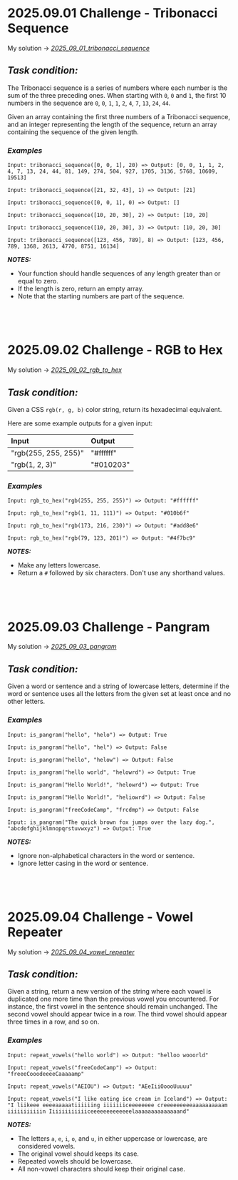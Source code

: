 # 2025.09.01 Challenge - Tribonacci Sequence

My solution -> *[2025_09_01_tribonacci_sequence](2025_09_01_tribonacci_sequence.py)*

## **_Task condition:_**

The Tribonacci sequence is a series of numbers where each number is the sum of the three preceding ones. When starting with `0`, `0` and `1`, the first 10 numbers in the sequence are `0`, `0`, `1`, `1`, `2`, `4`, `7`, `13`, `24`, `44`.

Given an array containing the first three numbers of a Tribonacci sequence, and an integer representing the length of the sequence, return an array containing the sequence of the given length.

### **_Examples_**

```
Input: tribonacci_sequence([0, 0, 1], 20) => Output: [0, 0, 1, 1, 2, 4, 7, 13, 24, 44, 81, 149, 274, 504, 927, 1705, 3136, 5768, 10609, 19513]

Input: tribonacci_sequence([21, 32, 43], 1) => Output: [21]

Input: tribonacci_sequence([0, 0, 1], 0) => Output: []

Input: tribonacci_sequence([10, 20, 30], 2) => Output: [10, 20]

Input: tribonacci_sequence([10, 20, 30], 3) => Output: [10, 20, 30]

Input: tribonacci_sequence([123, 456, 789], 8) => Output: [123, 456, 789, 1368, 2613, 4770, 8751, 16134]
```

**_NOTES:_**

- Your function should handle sequences of any length greater than or equal to zero.
- If the length is zero, return an empty array.
- Note that the starting numbers are part of the sequence.

#

<br />

# 2025.09.02 Challenge - RGB to Hex

My solution -> *[2025_09_02_rgb_to_hex](2025_09_02_rgb_to_hex.py)*

## **_Task condition:_**

Given a CSS `rgb(r, g, b)` color string, return its hexadecimal equivalent.

Here are some example outputs for a given input:

| Input                   | Output      |
| :---------------------- | :---------- |
| "rgb(255, 255, 255)"  | "#ffffff" |
| "rgb(1, 2, 3)"        | "#010203" |

### **_Examples_**

```
Input: rgb_to_hex("rgb(255, 255, 255)") => Output: "#ffffff"

Input: rgb_to_hex("rgb(1, 11, 111)") => Output: "#010b6f"

Input: rgb_to_hex("rgb(173, 216, 230)") => Output: "#add8e6"

Input: rgb_to_hex("rgb(79, 123, 201)") => Output: "#4f7bc9"
```

**_NOTES:_**

- Make any letters lowercase.
- Return a `#` followed by six characters. Don't use any shorthand values.

#

<br />

# 2025.09.03 Challenge - Pangram

My solution -> *[2025_09_03_pangram](2025_09_03_pangram.py)*

## **_Task condition:_**

Given a word or sentence and a string of lowercase letters, determine if the word or sentence uses all the letters from the given set at least once and no other letters.

### **_Examples_**

```
Input: is_pangram("hello", "helo") => Output: True

Input: is_pangram("hello", "hel") => Output: False

Input: is_pangram("hello", "helow") => Output: False

Input: is_pangram("hello world", "helowrd") => Output: True

Input: is_pangram("Hello World!", "helowrd") => Output: True

Input: is_pangram("Hello World!", "heliowrd") => Output: False

Input: is_pangram("freeCodeCamp", "frcdmp") => Output: False

Input: is_pangram("The quick brown fox jumps over the lazy dog.", "abcdefghijklmnopqrstuvwxyz") => Output: True
```

**_NOTES:_**

- Ignore non-alphabetical characters in the word or sentence.
- Ignore letter casing in the word or sentence.

#

<br />

# 2025.09.04 Challenge - Vowel Repeater

My solution -> *[2025_09_04_vowel_repeater](2025_09_04_vowel_repeater.py)*

## **_Task condition:_**

Given a string, return a new version of the string where each vowel is duplicated one more time than the previous vowel you encountered. For instance, the first vowel in the sentence should remain unchanged. The second vowel should appear twice in a row. The third vowel should appear three times in a row, and so on.

### **_Examples_**

```
Input: repeat_vowels("hello world") => Output: "helloo wooorld"

Input: repeat_vowels("freeCodeCamp") => Output: "freeeCooodeeeeCaaaaamp"

Input: repeat_vowels("AEIOU") => Output: "AEeIiiOoooUuuuu"

Input: repeat_vowels("I like eating ice cream in Iceland") => Output: "I liikeee eeeeaaaaatiiiiiing iiiiiiiceeeeeeee creeeeeeeeeaaaaaaaaaam iiiiiiiiiiin Iiiiiiiiiiiiceeeeeeeeeeeeelaaaaaaaaaaaaaand"
```

**_NOTES:_**

- The letters `a`, `e`, `i`, `o`, and `u`, in either uppercase or lowercase, are considered vowels.
- The original vowel should keeps its case.
- Repeated vowels should be lowercase.
- All non-vowel characters should keep their original case.

#

<br />